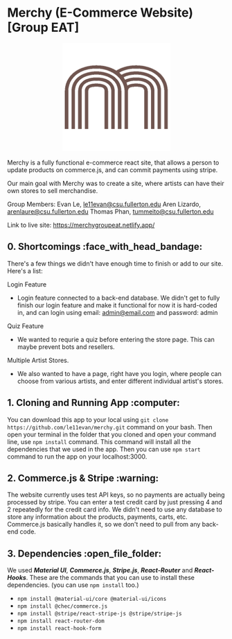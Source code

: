 # Merchy (E-Commerce Website) [Group EAT]

<p align="center">
<img src="https://github.com/le11evan/merchy/blob/master/src/assets/logo.png" width="250" height="250" />
 </p>

Merchy is a fully functional e-commerce react site, that allows a person to update products on commerce.js, and can commit payments using stripe. 

Our main goal with Merchy was to create a site, where artists can have their own stores to sell merchandise. 

Group Members: 
Evan Le, le11evan@csu.fullerton.edu
Aren Lizardo, arenlaure@csu.fullerton.edu
Thomas Phan, tummeito@csu.fullerton.edu

Link to live site: https://merchygroupeat.netlify.app/

<h2> 0. Shortcomings :face_with_head_bandage: </h2>

There's a few things we didn't have enough time to finish or add to our site. Here's a list:

Login Feature
- Login feature connected to a back-end database. We didn't get to fully finish our login feature and make it functional for now it is hard-coded in, and can login using email: admin@email.com and password: admin

Quiz Feature
- We wanted to requrie a quiz before entering the store page. This can maybe prevent bots and resellers.

Multiple Artist Stores.
- We also wanted to have a page, right have you login, where people can choose from various artists, and enter different individual artist's stores. 

<h2> 1. Cloning and Running App :computer: </h2>

You can download this app to your local using `git clone https://github.com/le11evan/merchy.git` command on your bash. Then open your terminal in the folder that you cloned and open your command line, use `npm install` command. This command will install all the dependencies that we used in the app. Then you can use `npm start` command to run the app on your localhost:3000.

<h2> 2. Commerce.js & Stripe :warning: </h2>

The website currently uses test API keys, so no payments are actually being processed by stripe. You can enter a test credit card by just pressing 4 and 2 repeatedly for the credit card info. We didn't need to use any database to store any information about the products, payments, carts, etc. Commerce.js basically handles it, so we don't need to pull from any back-end code.

<h2> 3. Dependencies :open_file_folder:</h2>

We used **_Material UI_**, **_Commerce.js_**, **_Stripe.js_**, **_React-Router_** and **_React-Hooks_**.
These are the commands that you can use to install these dependencies. (you can use `npm install` too.)

- `npm install @material-ui/core @material-ui/icons`
- `npm install @chec/commerce.js`
- `npm install @stripe/react-stripe-js @stripe/stripe-js`
- `npm install react-router-dom`
- `npm install react-hook-form`
